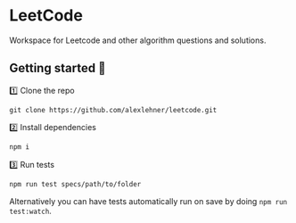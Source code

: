 # LeetCode

Workspace for Leetcode and other algorithm questions and solutions.

## Getting started 🚀

:one: Clone the repo

```
git clone https://github.com/alexlehner/leetcode.git
```

:two: Install dependencies

```bash
npm i
```

:three: Run tests

```bash
npm run test specs/path/to/folder
```

Alternatively you can have tests automatically run on save by doing `npm run test:watch`.
